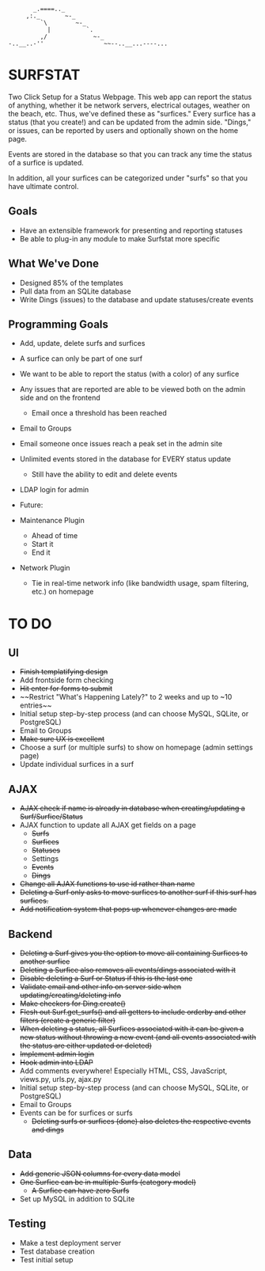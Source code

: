            _.====.._
         ,:._       ~-_
             `\        ~-_
               |          `.
             ,/             ~-_
    -..__..-''                 ~~--..__...----...


SURFSTAT
========

Two Click Setup for a Status Webpage.
This web app can report the status of anything, whether it be network servers,
electrical outages, weather on the beach, etc.  Thus, we've defined these as "surfices."
Every surfice has a status (that you create!) and can be updated from the admin side.
"Dings," or issues, can be reported by users and optionally shown on the home page.

Events are stored in the database so that you can track any time the status of a surfice
is updated.

In addition, all your surfices can be categorized under "surfs" so that you have ultimate
control.

Goals
-----

- Have an extensible framework for presenting and reporting statuses
- Be able to plug-in any module to make Surfstat more specific

What We've Done
---------------
- Designed 85% of the templates
- Pull data from an SQLite database
- Write Dings (issues) to the database and update statuses/create events

Programming Goals
-----------------
- Add, update, delete surfs and surfices
- A surfice can only be part of one surf
- We want to be able to report the status (with a color) of any surfice
- Any issues that are reported are able to be viewed both on the admin side and on the frontend
  - Email once a threshold has been reached
- Email to Groups
- Email someone once issues reach a peak set in the admin site
- Unlimited events stored in the database for EVERY status update
  - Still have the ability to edit and delete events
- LDAP login for admin


- Future:
- Maintenance Plugin
  - Ahead of time
  - Start it
  - End it
- Network Plugin
  - Tie in real-time network info (like bandwidth usage, spam filtering, etc.) on homepage

TO DO
=====
UI
--
- ~~Finish templatifying design~~
- Add frontside form checking
- ~~Hit enter for forms to submit~~
- ~~Restrict "What's Happening Lately?" to 2 weeks and up to ~10 entries~~
- Initial setup step-by-step process (and can choose MySQL, SQLite, or PostgreSQL)
- Email to Groups
- ~~Make sure UX is excellent~~
- Choose a surf (or multiple surfs) to show on homepage (admin settings page)
- Update individual surfices in a surf

AJAX
----
- ~~AJAX check if name is already in database when creating/updating a Surf/Surfice/Status~~
- AJAX function to update all AJAX get fields on a page
  - ~~Surfs~~
  - ~~Surfices~~
  - ~~Statuses~~
  - Settings
  - ~~Events~~
  - ~~Dings~~
- ~~Change all AJAX functions to use id rather than name~~
- ~~Deleting a Surf only asks to move surfices to another surf if this surf has surfices.~~
- ~~Add notification system that pops up whenever changes are made~~

Backend
-------
- ~~Deleting a Surf gives you the option to move all containing Surfices to another surfice~~
- ~~Deleting a Surfice also removes all events/dings associated with it~~
- ~~Disable deleting a Surf or Status if this is the last one~~
- ~~Validate email and other info on server side when updating/creating/deleting info~~
- ~~Make checkers for Ding.create()~~
- ~~Flesh out Surf.get_surfs() and all getters to include orderby and other filters (create a generic filter)~~
- ~~When deleting a status, all Surfices associated with it can be given a new status without throwing a new event (and all events associated with the status are either updated or deleted)~~
- ~~Implement admin login~~
- ~~Hook admin into LDAP~~
- Add comments everywhere! Especially HTML, CSS, JavaScript, views.py, urls.py, ajax.py
- Initial setup step-by-step process (and can choose MySQL, SQLite, or PostgreSQL)
- Email to Groups
- Events can be for surfices or surfs
  - ~~Deleting surfs or ~~surfices~~ (done) also deletes the respective events and dings~~

Data
----
- ~~Add generic JSON columns for every data model~~
- ~~One Surfice can be in multiple Surfs (category model)~~
  - ~~A Surfice can have zero Surfs~~
- Set up MySQL in addition to SQLite

Testing
-------
- Make a test deployment server
- Test database creation
- Test initial setup